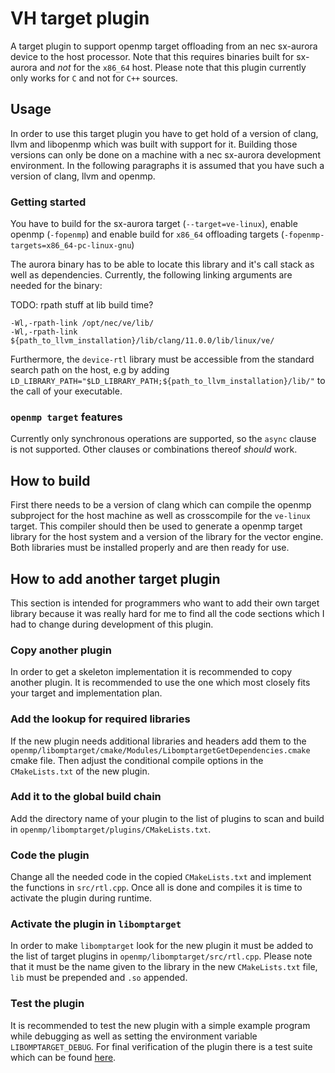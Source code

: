 # VH target plugin

A target plugin to support openmp target offloading from an nec sx-aurora device
to the host processor.
Note that this requires binaries built for sx-aurora and _not_ for the `x86_64`
host.
Please note that this plugin currently only works for `C` and not for `C++`
sources.

## Usage

In order to use this target plugin you have to get hold of a version of clang,
llvm and libopenmp which was built with support for it.
Building those versions can only be done on a machine with a nec sx-aurora
development environment.
In the following paragraphs it is assumed that you have such a version of clang,
llvm and openmp.

### Getting started
You have to build for the sx-aurora target (`--target=ve-linux`), enable openmp
(`-fopenmp`) and enable build for `x86_64` offloading targets
(`-fopenmp-targets=x86_64-pc-linux-gnu`)

The aurora binary has to be able to locate this library and it's call stack as
well as dependencies.
Currently, the following linking arguments are needed for the binary:

TODO: rpath stuff at lib build time?
```
-Wl,-rpath-link /opt/nec/ve/lib/
-Wl,-rpath-link ${path_to_llvm_installation}/lib/clang/11.0.0/lib/linux/ve/
```

Furthermore, the `device-rtl` library must be accessible from the standard search
path on the host, e.g by adding
```LD_LIBRARY_PATH="$LD_LIBRARY_PATH;${path_to_llvm_installation}/lib/"```
to the call of your executable.

### `openmp target` features
Currently only synchronous operations are supported, so the `async` clause is
not supported.
Other clauses or combinations thereof *should* work.

## How to build

First there needs to be a version of clang which can compile the openmp
subproject for the host machine as well as crosscompile for the `ve-linux`
target.
This compiler should then be used to generate a openmp target library for the
host system and a version of the library for the vector engine.
Both libraries must be installed properly and are then ready for use.

## How to add another target plugin

This section is intended for programmers who want to add their own target
library because it was really hard for me to find all the code sections which I
had to change during development of this plugin.

### Copy another plugin
In order to get a skeleton implementation it is recommended to copy another
plugin.
It is recommended to use the one which most closely fits your target and
implementation plan.

### Add the lookup for required libraries
If the new plugin needs additional libraries and headers add them to the
`openmp/libomptarget/cmake/Modules/LibomptargetGetDependencies.cmake`
cmake file.
Then adjust the conditional compile options in the `CMakeLists.txt` of the new
plugin.

### Add it to the global build chain
Add the directory name of your plugin to the list of plugins to scan and build
in `openmp/libomptarget/plugins/CMakeLists.txt`.

### Code the plugin
Change all the needed code in the copied `CMakeLists.txt` and implement the
functions in `src/rtl.cpp`.
Once all is done and compiles it is time to activate the plugin during runtime.

### Activate the plugin in `libomptarget`
In order to make `libomptarget` look for the new plugin it must be added to the
list of target plugins in `openmp/libomptarget/src/rtl.cpp`.
Please note that it must be the name given to the library in the new
`CMakeLists.txt` file, `lib` must be prepended and `.so` appended.

### Test the plugin
It is recommended to test the new plugin with a simple example program while
debugging as well as setting the environment variable `LIBOMPTARGET_DEBUG`.
For final verification of the plugin there is a test suite which can be found
[here](https://crpl.cis.udel.edu/ompvvsollve/).
